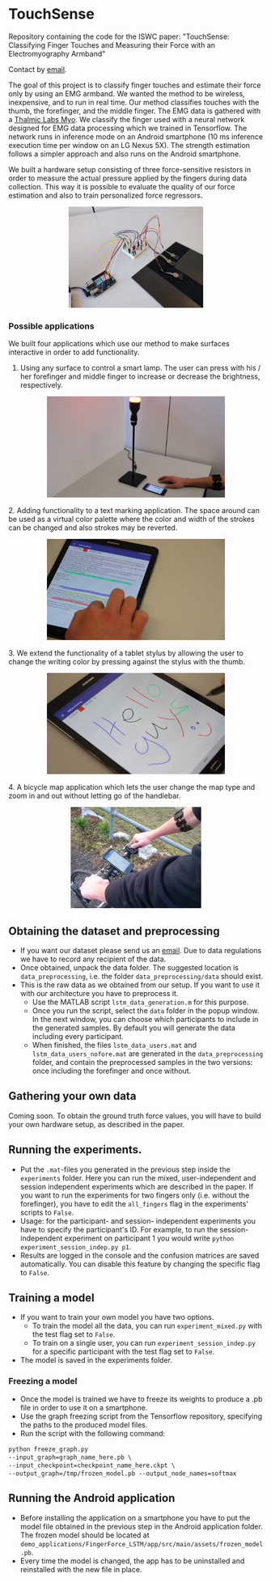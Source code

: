 # TouchSense
Repository containing the code for the ISWC paper: "TouchSense: Classifying Finger Touches and Measuring their Force with an Electromyography Armband"

Contact by [email](mailto:vincent.becker@inf.ethz.ch).

The goal of this project is to classify finger touches and estimate their force only by using an EMG armband. We wanted the method to be wireless, 
inexpensive, and to run in real time. Our method classifies touches with the thumb, the forefinger, and the middle finger. The EMG data is gathered with a [Thalmic Labs Myo](https://www.myo.com/). 
We classify the finger used with a neural network designed for EMG data processing which we trained in Tensorflow. The network runs in inference mode on an Android smartphone (10 ms inference execution time per window on an LG Nexus 5X). 
The strength estimation follows a simpler approach and also runs on the Android smartphone. 

We built a hardware setup consisting of three force-sensitive resistors in order to measure the actual pressure applied by the fingers during data collection. This way it is possible to evaluate the quality of our force estimation and also to train personalized force regressors.  
<p align="center"><img src="images/measurement_setup.jpg" alt="Hardware setup" height="200"></p>

### Possible applications
We built four applications which use our method to make surfaces interactive in order to add functionality. 
1. Using any surface to control a smart lamp. The user can press with his / her forefinger and middle finger to increase or decrease the brightness, respectively.  
<p align="center"><img src="images/Demo_lamp_new.png" alt="Smart lamp demo" height="200"></p>
2. Adding functionality to a text marking application. The space around can be used as a virtual color palette where the color and width of the strokes can be changed and also strokes may be reverted.  
<p align="center"><img src="images/Demo_text_marking.png" alt="Text marking demo" height="200"></p>
3. We extend the functionality of a tablet stylus by allowing the user to change the writing color by pressing against the stylus with the thumb.  
<p align="center"><img src="images/Demo_stylus2.png" alt="Stylus demo" height="200"></p>
4. A bicycle map application which lets the user change the map type and zoom in and out without letting go of the handlebar.  
<p align="center"><img src="images/Demo_bike.jpg" alt="Bike demo" height="200"></p>

## Obtaining the dataset and preprocessing
* If you want our dataset please send us an [email](mailto:vincent.becker@inf.ethz.ch). Due to data regulations we have to record any recipient of the data. 
* Once obtained, unpack the data folder. The suggested location is `data_preprocessing`, i.e. the folder `data_preprocessing/data` should exist.
* This is the raw data as we obtained from our setup. If you want to use it with our architecture you have to preprocess it. 
  * Use the MATLAB script `lstm_data_generation.m`  for this purpose.
  * Once you run the script, select the `data` folder in the popup window. In the next window, you can choose which participants to include in the generated samples. By default you will generate the data including every participant.
  * When finished, the files `lstm_data_users.mat` and `lstm_data_users_nofore.mat` are generated in the `data_preprocessing` folder, and contain the preprocessed samples in the two versions: once including the forefinger and once without.

## Gathering your own data
Coming soon. To obtain the ground truth force values, you will have to build your own hardware setup, as described in the paper. 
  
## Running the experiments.
* Put the `.mat`-files you generated in the previous step inside the `experiments` folder. Here you can run the mixed, user-independent and session independent experiments which are described in the paper. If you want to run the experiments for two fingers only (i.e. without the forefinger), you have to edit the `all_fingers` flag in the experiments' scripts to `False`.
* Usage: for the participant- and session- independent experiments you have to specify the participant's ID. For example, to run the session-independent experiment on participant 1 you would write `python experiment_session_indep.py p1`.
* Results are logged in the console and the confusion matrices are saved automatically. You can disable this feature by changing the specific flag to `False`.

## Training a model
* If you want to train your own model you have two options. 
  * To train the model all the data, you can run `experiment_mixed.py` with the test flag set to `False`.
  * To train on a single user, you can run `experiment_session_indep.py` for a specific participant with the test flag set to `False`.
* The model is saved in the experiments folder.

### Freezing a model
* Once the model is trained we have to freeze its weights to produce a .pb file in order to use it on a smartphone.
* Use the graph freezing script from the Tensorflow repository, specifying the paths to the produced model files.
* Run the script with the following command:
```shell
python freeze_graph.py
--input_graph=graph_name_here.pb \
--input_checkpoint=checkpoint_name_here.ckpt \
--output_graph=/tmp/frozen_model.pb --output_node_names=softmax
```

## Running the Android application
* Before installing the application on a smartphone you have to put the model file obtained in the previous step in the Android application folder. The frozen model should be located at `demo_applications/FingerForce_LSTM/app/src/main/assets/frozen_model.pb`. 
* Every time the model is changed, the app has to be uninstalled and reinstalled with the new file in place.
